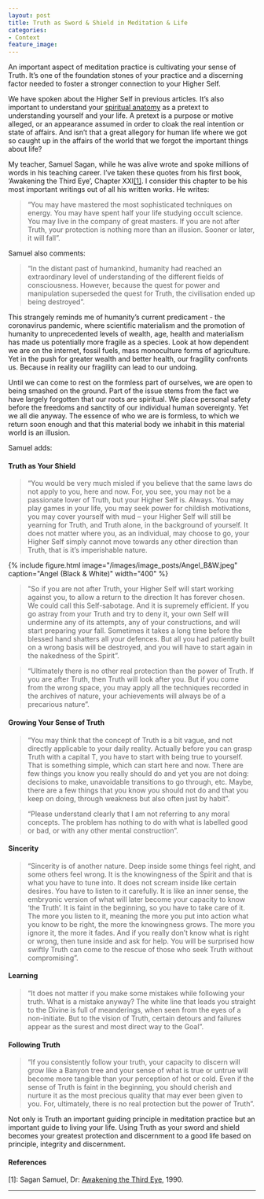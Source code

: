 ```yaml
---
layout: post
title: Truth as Sword & Shield in Meditation & Life
categories:
- Context
feature_image: 
---
```


An important aspect of meditation practice is cultivating your sense of Truth. It’s one of the foundation stones of your practice and a discerning factor needed to foster a stronger connection to your Higher Self. 

We have spoken about the Higher Self in previous articles. It’s also important to understand your [spiritual anatomy]( https://petertwigg.com/context/2020/03/01/physical-and-spiritual-bodies-in-meditation/) as a pretext to understanding yourself and your life. A pretext is a purpose or motive alleged, or an appearance assumed in order to cloak the real intention or state of affairs. And isn’t that a great allegory for human life where we got so caught up in the affairs of the world that we forgot the important things about life? 

My teacher, Samuel Sagan, while he was alive wrote and spoke millions of words in his teaching career. I’ve taken these quotes from his first book, ‘Awakening the Third Eye’, Chapter XXI<a href="#[1]">[1]</a>. I consider this chapter to be his most important writings out of all his written works. He writes: 

<blockquote cite="">
  <p>“You may have mastered the most sophisticated techniques on energy. You may have spent half your life studying occult science. You may live in the company of great masters. If you are not after Truth, your protection is nothing more than an illusion. Sooner or later, it will fall”.</p>
</blockquote>

Samuel also comments: 

<blockquote cite="">
	<p>“In the distant past of humankind, humanity had reached an extraordinary level of understanding of the different fields of consciousness. However, because the quest for power and manipulation superseded the quest for Truth, the civilisation ended up being destroyed”. </p>
</blockquote>

This strangely reminds me of humanity’s current predicament - the coronavirus pandemic, where scientific materialism and the promotion of humanity to unprecedented levels of wealth, age, health and materialism has made us potentially more fragile as a species. Look at how dependent we are on the internet, fossil fuels, mass monoculture forms of agriculture. Yet in the push for greater wealth and better health, our fragility confronts us. Because in reality our fragility can lead to our undoing. 

Until we can come to rest on the formless part of ourselves, we are open to being smashed on the ground. Part of the issue stems from the fact we have largely forgotten that our roots are spiritual. We place personal safety before the freedoms and sanctity of our individual human sovereignty. Yet we all die anyway. The essence of who we are is formless, to which we return soon enough and that this material body we inhabit in this material world is an illusion.

Samuel adds: 

#### Truth as Your Shield

<blockquote cite="">
  		<p>“You would be very much misled if you believe that the same laws do not apply to you, here and now. For, you see, you may not be a passionate lover of Truth, but your Higher Self is. Always. You may play games in your life, you may seek power for childish motivations, you may cover yourself with mud – your Higher Self will still be yearning for Truth, and Truth alone, in the background of yourself. It does not matter where you, as an individual, may choose to go, your Higher Self simply cannot move towards any other direction than Truth, that is it’s imperishable nature.</p> 
</blockquote>
{% include figure.html image="/images/image_posts/Angel_B&W.jpeg" caption="Angel (Black & White)" width="400" %}
<blockquote cite="">
		<p>"So if you are not after Truth, your Higher Self will start working against you, to allow a return to the direction It has forever chosen. We could call this Self-sabotage. And it is supremely efficient. If you go astray from your Truth and try to deny it, your own Self will undermine any of its attempts, any of your constructions, and will start preparing your fall. Sometimes it takes a long time before the blessed hand shatters all your defences. But all you had patiently built on a wrong basis will be destroyed, and you will have to start again in the nakedness of the Spirit”.</p>
</blockquote>

<blockquote cite="">
		<p>“Ultimately there is no other real protection than the power of Truth. If you are after Truth, then Truth will look after you. But if you come from the wrong space, you may apply all the techniques recorded in the archives of nature, your achievements will always be of a precarious nature”.</p>
</blockquote>

#### Growing Your Sense of Truth
<blockquote cite="">
		<p>“You may think that the concept of Truth is a bit vague, and not directly applicable to your daily reality. Actually before you can grasp Truth with a capital T, you have to start with being true to yourself. That is something simple, which can start here and now. There are few things you know you really should do and yet you are not doing: decisions to make, unavoidable transitions to go through, etc. Maybe, there are a few things that you know you should not do and that you keep on doing, through weakness but also often just by habit”.</p>
</blockquote>

<blockquote cite="">
		<p>“Please understand clearly that I am not referring to any moral concepts. The problem has nothing to do with what is labelled good or bad, or with any other mental construction”.</p>
</blockquote>

#### Sincerity
<blockquote cite="">
		<p>“Sincerity is of another nature. Deep inside some things feel right, and some others feel wrong. It is the knowingness of the Spirit and that is what you have to tune into. It does not scream inside like certain desires. You have to listen to it carefully. It is like an inner sense, the embryonic version of what will later become your capacity to know ‘the Truth’. It is faint in the beginning, so you have to take care of it. The more you listen to it, meaning the more you put into action what you know to be right, the more the knowingness grows. The more you ignore it, the more it fades. And if you really don’t know what is right or wrong, then tune inside and ask for help. You will be surprised how swiftly Truth can come to the rescue of those who seek Truth without compromising”.</p>
</blockquote>

#### Learning
<blockquote cite="">
	<p>“It does not matter if you make some mistakes while following your truth. What is a mistake anyway? The white line that leads you straight to the Divine is full of meanderings, when seen from the eyes of a non-initiate. But to the vision of Truth, certain detours and failures appear as the surest and most direct way to the Goal”.</p>
</blockquote>

#### Following Truth
<blockquote cite="">
	<p>“If you consistently follow your truth, your capacity to discern will grow like a Banyon tree and your sense of what is true or untrue will become more tangible than your perception of hot or cold. Even if the sense of Truth is faint in the beginning, you should cherish and nurture it as the most precious quality that may ever been given to you. For, ultimately, there is no real protection but the power of Truth”. </p>
</blockquote>

Not only is Truth an important guiding principle in meditation practice but an important guide to living your life. Using Truth as your sword and shield becomes your greatest protection and discernment to a good life based on principle, integrity and discernment. 

#### References
<a id="[1]">[1]:</a> Sagan Samuel, Dr: 
[Awakening the Third Eye](https://www.amazon.com/dp/098895480X/ref=cm_sw_r_em_tau_c_uiI0EbBSKDXDY), 1990.

--- 


